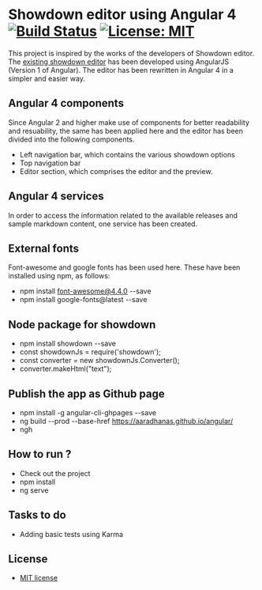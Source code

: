 # Showdown editor using Angular 4 [![Build Status](https://travis-ci.org/aaradhanas/angular.svg?branch=master)](https://travis-ci.org/aaradhanas/angular) [![License: MIT](https://img.shields.io/badge/License-MIT-green.svg)](https://github.com/aaradhanas/angular/blob/master/LICENSE)

This project is inspired by the works of the developers of Showdown editor. The [existing showdown editor](http://demo.showdownjs.com/) has been developed using AngularJS (Version 1 of Angular). The editor has been rewritten in Angular 4 in a simpler and easier way.

## Angular 4 components

Since Angular 2 and higher make use of components for better readability and resuability, the same has been applied here and the editor has been divided into the following components.

- Left navigation bar, which contains the various showdown options
- Top navigation bar
- Editor section, which comprises the editor and the preview.

## Angular 4 services

In order to access the information related to the available releases and sample markdown content, one service has been created.

## External fonts

Font-awesome and google fonts has been used here. These have been installed using npm, as follows:

- npm install font-awesome@4.4.0 --save
- npm install google-fonts@latest --save

## Node package for showdown

- npm install showdown --save
- const showdownJs = require('showdown');
- const converter = new showdownJs.Converter(); 
- converter.makeHtml("text");

## Publish the app as Github page

- npm install -g angular-cli-ghpages --save 
- ng build --prod --base-href https://aaradhanas.github.io/angular/
- ngh

## How to run ?

- Check out the project
- npm install
- ng serve

## Tasks to do

- Adding basic tests using Karma

## License

- [MIT license](https://github.com/aaradhanas/angular/blob/master/LICENSE)
